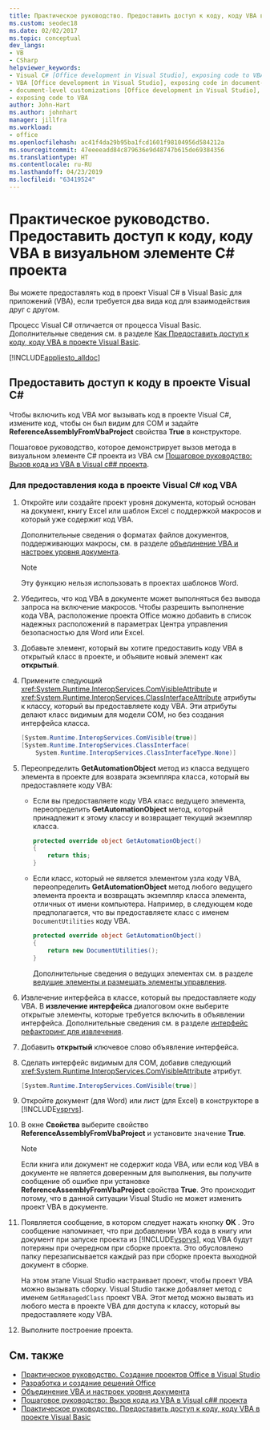 ```yaml
---
title: Практическое руководство. Предоставить доступ к коду, коду VBA в C# проекта
ms.custom: seodec18
ms.date: 02/02/2017
ms.topic: conceptual
dev_langs:
- VB
- CSharp
helpviewer_keywords:
- Visual C# [Office development in Visual Studio], exposing code to VBA
- VBA [Office development in Visual Studio], exposing code in document-level customizations
- document-level customizations [Office development in Visual Studio], exposing code
- exposing code to VBA
author: John-Hart
ms.author: johnhart
manager: jillfra
ms.workload:
- office
ms.openlocfilehash: ac41f4da29b95ba1fcd1601f98104956d584212a
ms.sourcegitcommit: 47eeeeadd84c879636e9d48747b615de69384356
ms.translationtype: HT
ms.contentlocale: ru-RU
ms.lasthandoff: 04/23/2019
ms.locfileid: "63419524"
---
```

# <a name="how-to-expose-code-to-vba-in-a-visual-c-project"></a>Практическое руководство. Предоставить доступ к коду, коду VBA в визуальном элементе C# проекта
  Вы можете предоставлять код в проект Visual C# в Visual Basic для приложений (VBA), если требуется два вида код для взаимодействия друг с другом.

 Процесс Visual C# отличается от процесса Visual Basic. Дополнительные сведения см. в разделе [Как Предоставить доступ к коду, коду VBA в проекте Visual Basic](../vsto/how-to-expose-code-to-vba-in-a-visual-basic-project.md).

 [!INCLUDE[appliesto_alldoc](../vsto/includes/appliesto-alldoc-md.md)]

## <a name="expose-code-in-a-visual-c-project"></a>Предоставить доступ к коду в проекте Visual C#
 Чтобы включить код VBA мог вызывать код в проекте Visual C#, измените код, чтобы он был видим для COM и задайте **ReferenceAssemblyFromVbaProject** свойства **True** в конструкторе.

 Пошаговое руководство, которое демонстрирует вызов метода в визуальном элементе C# проекта из VBA см [Пошаговое руководство: Вызов кода из VBA в Visual c#&#35; проекта](../vsto/walkthrough-calling-code-from-vba-in-a-visual-csharp-project.md).

### <a name="to-expose-code-in-a-visual-c-project-to-vba"></a>Для предоставления кода в проекте Visual C# код VBA

1. Откройте или создайте проект уровня документа, который основан на документ, книгу Excel или шаблон Excel с поддержкой макросов и который уже содержит код VBA.

    Дополнительные сведения о форматах файлов документов, поддерживающих макросы, см. в разделе [объединение VBA и настроек уровня документа](../vsto/combining-vba-and-document-level-customizations.md).

   > [!NOTE]
   > Эту функцию нельзя использовать в проектах шаблонов Word.

2. Убедитесь, что код VBA в документе может выполняться без вывода запроса на включение макросов. Чтобы разрешить выполнение кода VBA, расположение проекта Office можно добавить в список надежных расположений в параметрах Центра управления безопасностью для Word или Excel.

3. Добавьте элемент, который вы хотите предоставить коду VBA в открытый класс в проекте, и объявите новый элемент как **открытый**.

4. Примените следующий <xref:System.Runtime.InteropServices.ComVisibleAttribute> и <xref:System.Runtime.InteropServices.ClassInterfaceAttribute> атрибуты к классу, который вы предоставляете коду VBA. Эти атрибуты делают класс видимым для модели COM, но без создания интерфейса класса.

   ```csharp
   [System.Runtime.InteropServices.ComVisible(true)]
   [System.Runtime.InteropServices.ClassInterface(
       System.Runtime.InteropServices.ClassInterfaceType.None)]
   ```

5. Переопределить **GetAutomationObject** метод из класса ведущего элемента в проекте для возврата экземпляра класса, который вы предоставляете коду VBA:

   - Если вы предоставляете коду VBA класс ведущего элемента, переопределить **GetAutomationObject** метод, который принадлежит к этому классу и возвращает текущий экземпляр класса.

     ```csharp
     protected override object GetAutomationObject()
     {
         return this;
     }
     ```

   - Если класс, который не является элементом узла коду VBA, переопределить **GetAutomationObject** метод любого ведущего элемента проекта и возвращать экземпляр класса элемента, отличных от имени компьютера. Например, в следующем коде предполагается, что вы предоставляете класс с именем `DocumentUtilities` коду VBA.

     ```csharp
     protected override object GetAutomationObject()
     {
         return new DocumentUtilities();
     }
     ```

     Дополнительные сведения о ведущих элементах см. в разделе [ведущие элементы и размещать элементы управления](../vsto/host-items-and-host-controls-overview.md).

6. Извлечение интерфейса в классе, который вы предоставляете коду VBA. В **извлечение интерфейса** диалоговом окне выберите открытые элементы, которые требуется включить в объявлении интерфейса. Дополнительные сведения см. в разделе [интерфейс рефакторинг для извлечения](../ide/reference/extract-interface.md).

7. Добавить **открытый** ключевое слово объявление интерфейса.

8. Сделать интерфейс видимым для COM, добавив следующий <xref:System.Runtime.InteropServices.ComVisibleAttribute> атрибут.

   ```csharp
   [System.Runtime.InteropServices.ComVisible(true)]
   ```

9. Откройте документ (для Word) или лист (для Excel) в конструкторе в [!INCLUDE[vsprvs](../sharepoint/includes/vsprvs-md.md)].

10. В окне **Свойства** выберите свойство **ReferenceAssemblyFromVbaProject** и установите значение **True**.

    > [!NOTE]
    > Если книга или документ не содержит кода VBA, или если код VBA в документе не является доверенным для выполнения, вы получите сообщение об ошибке при установке **ReferenceAssemblyFromVbaProject** свойства **True**. Это происходит потому, что в данной ситуации Visual Studio не может изменить проект VBA в документе.

11. Появляется сообщение, в котором следует нажать кнопку **ОК** . Это сообщение напоминает, что при добавлении VBA кода в книгу или документ при запуске проекта из [!INCLUDE[vsprvs](../sharepoint/includes/vsprvs-md.md)], код VBA будут потеряны при очередном при сборке проекта. Это обусловлено папку перезаписывается каждый раз при сборке проекта выходной документ в сборке.

     На этом этапе Visual Studio настраивает проект, чтобы проект VBA можно вызывать сборку. Visual Studio также добавляет метод с именем `GetManagedClass` проект VBA. Этот метод можно вызвать из любого места в проекте VBA для доступа к классу, который вы предоставляете коду VBA.

12. Выполните построение проекта.

## <a name="see-also"></a>См. также
- [Практическое руководство. Создание проектов Office в Visual Studio](../vsto/how-to-create-office-projects-in-visual-studio.md)
- [Разработка и создание решений Office](../vsto/designing-and-creating-office-solutions.md)
- [Объединение VBA и настроек уровня документа](../vsto/combining-vba-and-document-level-customizations.md)
- [Пошаговое руководство: Вызов кода из VBA в Visual c#&#35; проекта](../vsto/walkthrough-calling-code-from-vba-in-a-visual-csharp-project.md)
- [Практическое руководство. Предоставить доступ к коду, коду VBA в проекте Visual Basic](../vsto/how-to-expose-code-to-vba-in-a-visual-basic-project.md)
